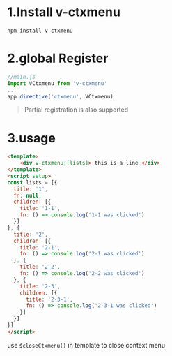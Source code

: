 # 1.Install v-ctxmenu

```shell
npm install v-ctxmenu

```

# 2.global Register

```js
//main.js
import VCtxmenu from 'v-ctxmenu'
...
app.directive('ctxmenu', VCtxmenu)
```

> Partial registration is also supported

# 3.usage

```html
<template>
	<div v-ctxmenu:[lists]> this is a line </div>
</template>
<script setup>
const lists = [{
  title: '1',
  fn: null,
  children: [{
    title: '1-1',
    fn: () => console.log('1-1 was clicked')
  }]
}, {
  title: '2',
  children: [{
    title: '2-1',
    fn: () => console.log('2-1 was clicked')
  }, {
    title: '2-2',
    fn: () => console.log('2-2 was clicked')
  }, {
    title: '2-3',
    children: [{
      title: '2-3-1',
      fn: () => console.log('2-3-1 was clicked')
    }]
  }]
}]
</script>
```

use `$closeCtxmenu()` in template to close context menu
